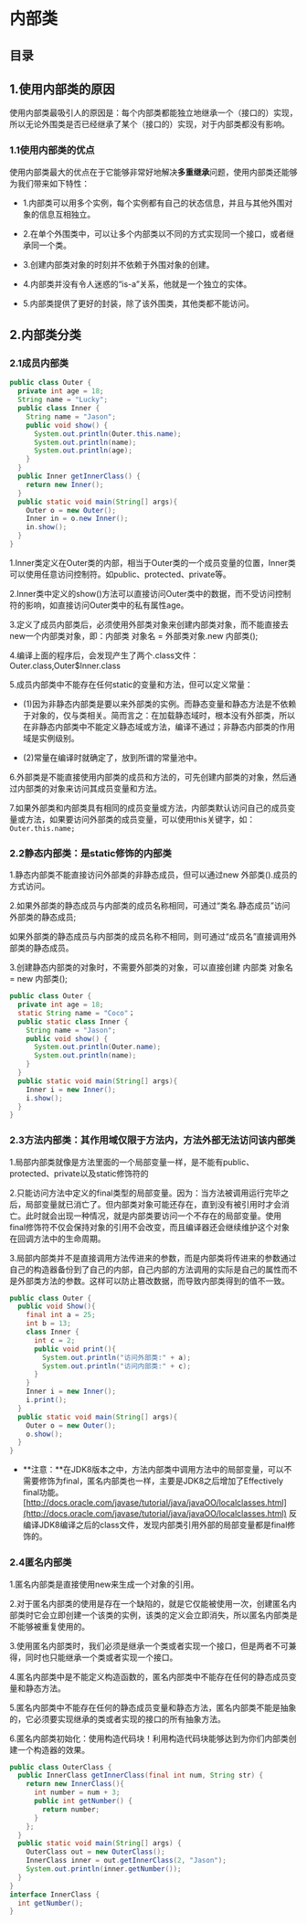 # 内部类

## 目录

## 1.使用内部类的原因
使用内部类最吸引人的原因是：每个内部类都能独立地继承一个（接口的）实现，所以无论外围类是否已经继承了某个（接口的）实现，对于内部类都没有影响。

### 1.1使用内部类的优点
使用内部类最大的优点在于它能够非常好地解决**多重继承**问题，使用内部类还能够为我们带来如下特性：
* 1.内部类可以用多个实例，每个实例都有自己的状态信息，并且与其他外围对象的信息互相独立。

* 2.在单个外围类中，可以让多个内部类以不同的方式实现同一个接口，或者继承同一个类。

* 3.创建内部类对象的时刻并不依赖于外围对象的创建。

* 4.内部类并没有令人迷惑的“is-a”关系，他就是一个独立的实体。

* 5.内部类提供了更好的封装，除了该外围类，其他类都不能访问。

## 2.内部类分类

### 2.1成员内部类

```java
public class Outer {
  private int age = 18;
  String name = "Lucky";
  public class Inner {
    String name = "Jason";
    public void show() {
      System.out.println(Outer.this.name);
      System.out.println(name);
      System.out.println(age);
    }
  }
  public Inner getInnerClass() {
    return new Inner();
  }
  public static void main(String[] args){
    Outer o = new Outer();
    Inner in = o.new Inner();
    in.show();
  }
}
```

1.Inner类定义在Outer类的内部，相当于Outer类的一个成员变量的位置，Inner类可以使用任意访问控制符。如public、protected、private等。

2.Inner类中定义的show()方法可以直接访问Outer类中的数据，而不受访问控制符的影响，如直接访问Outer类中的私有属性age。

3.定义了成员内部类后，必须使用外部类对象来创建内部类对象，而不能直接去new一个内部类对象，即：内部类 对象名 = 外部类对象.new 内部类();

4.编译上面的程序后，会发现产生了两个.class文件：Outer.class,Outer$Inner.class

5.成员内部类中不能存在任何static的变量和方法，但可以定义常量：
  * (1)因为非静态内部类是要以来外部类的实例。而静态变量和静态方法是不依赖于对象的，仅与类相关。简而言之：在加载静态域时，根本没有外部类，所以在非静态内部类中不能定义静态域或方法，编译不通过；非静态内部类的作用域是实例级别。

  * (2)常量在编译时就确定了，放到所谓的常量池中。

6.外部类是不能直接使用内部类的成员和方法的，可先创建内部类的对象，然后通过内部类的对象来访问其成员变量和方法。

7.如果外部类和内部类具有相同的成员变量或方法，内部类默认访问自己的成员变量或方法，如果要访问外部类的成员变量，可以使用this关键字，如：```Outer.this.name;```

### 2.2静态内部类：是static修饰的内部类

1.静态内部类不能直接访问外部类的非静态成员，但可以通过new 外部类().成员的方式访问。

2.如果外部类的静态成员与内部类的成员名称相同，可通过“类名.静态成员”访问外部类的静态成员;

如果外部类的静态成员与内部类的成员名称不相同，则可通过“成员名”直接调用外部类的静态成员。

3.创建静态内部类的对象时，不需要外部类的对象，可以直接创建 内部类 对象名 = new 内部类();

```java
public class Outer {
  private int age = 18;
  static String name = "Coco"；
  public static class Inner {
    String name = "Jason";
    public void show() {
      System.out.println(Outer.name);
      System.out.println(name);
    }
  }
  public static void main(String[] args){
    Inner i = new Inner();
    i.show();
  }
}
```

### 2.3方法内部类：其作用域仅限于方法内，方法外部无法访问该内部类

1.局部内部类就像是方法里面的一个局部变量一样，是不能有public、protected、private以及static修饰符的

2.只能访问方法中定义的final类型的局部变量。因为：当方法被调用运行完毕之后，局部变量就已消亡了。但内部类对象可能还存在，直到没有被引用时才会消亡。此时就会出现一种情况，就是内部类要访问一个不存在的局部变量。使用final修饰符不仅会保持对象的引用不会改变，而且编译器还会继续维护这个对象在回调方法中的生命周期。

3.局部内部类并不是直接调用方法传进来的参数，而是内部类将传进来的参数通过自己的构造器备份到了自己的内部，自己内部的方法调用的实际是自己的属性而不是外部类方法的参数。这样可以防止篡改数据，而导致内部类得到的值不一致。

```java
public class Outer {
  public void Show(){
    final int a = 25;
    int b = 13;
    class Inner {
      int c = 2;
      public void print(){
        System.out.println("访问外部类:" + a);
        System.out.println("访问内部类:" + c);
      }
    }
    Inner i = new Inner();
    i.print();
  }
  public static void main(String[] args){
    Outer o = new Outer();
    o.show();
  }
}
```
* **注意：**在JDK8版本之中，方法内部类中调用方法中的局部变量，可以不需要修饰为final，匿名内部类也一样，主要是JDK8之后增加了Effectively final功能。[http://docs.oracle.com/javase/tutorial/java/javaOO/localclasses.html](http://docs.oracle.com/javase/tutorial/java/javaOO/localclasses.html) 反编译JDK8编译之后的class文件，发现内部类引用外部的局部变量都是final修饰的。

### 2.4匿名内部类

1.匿名内部类是直接使用new来生成一个对象的引用。

2.对于匿名内部类的使用是存在一个缺陷的，就是它仅能被使用一次，创建匿名内部类时它会立即创建一个该类的实例，该类的定义会立即消失，所以匿名内部类是不能够被重复使用的。

3.使用匿名内部类时，我们必须是继承一个类或者实现一个接口，但是两者不可兼得，同时也只能继承一个类或者实现一个接口。

4.匿名内部类中是不能定义构造函数的，匿名内部类中不能存在任何的静态成员变量和静态方法。

5.匿名内部类中不能存在任何的静态成员变量和静态方法，匿名内部类不能是抽象的，它必须要实现继承的类或者实现的接口的所有抽象方法。

6.匿名内部类初始化：使用构造代码块！利用构造代码块能够达到为你们内部类创建一个构造器的效果。

```java
public class OuterClass {
  public InnerClass getInnerClass(final int num, String str) {
    return new InnerClass(){
      int number = num + 3;
      public int getNumber() {
        return number;
      }
    };
  }
  public static void main(String[] args) {
    OuterClass out = new OuterClass();
    InnerClass inner = out.getInnerClass(2, "Jason");
    System.out.println(inner.getNumber());
  }
}
interface InnerClass {
  int getNumber();
}
```

